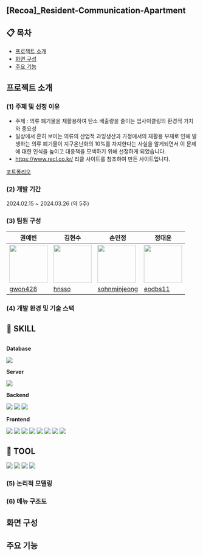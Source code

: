 <h2>[Recoa]_Resident-Communication-Apartment</h2>

## 📋 목차
- [프로젝트 소개](#프로젝트-소개)
- [화면 구성](#화면-구성)
- [주요 기능](#주요-기능)

## 프로젝트 소개
### (1) 주제 및 선정 이유
- 주제 : 의류 폐기물을 재활용하여 탄소 배출량을 줄이는 업사이클링의 환경적 가치와 중요성
- 일상에서 흔히 보이는 의류의 산업적 과잉생산과 가정에서의 재활용 부재로 인해 발생하는 의류 폐기물이 지구온난화의 10%를 차지한다는 사실을 알게되면서 이 문제에 대한 인식을 높이고 대응책을 모색하기 위해 선정하게 되었습니다.
- https://www.recl.co.kr/ 리클 사이트를 참조하여 만든 사이트입니다.

<a href="/Primavera.pdf">포트폴리오</a>

### (2) 개발 기간
<span>2024.02.15 ~ 2024.03.26 (약 5주)</span>

### (3) 팀원 구성

| 권예빈 | 김현수 | 손민정 | 정대윤
| --- | --- | --- | ---
| <img src="https://avatars.githubusercontent.com/u/152463087?v=4" width="100px" height="100px">|<img src="https://avatars.githubusercontent.com/u/152463185?v=4" width="100px" height="100px">|<img src="https://avatars.githubusercontent.com/u/152463277?v=4" width="100px" height="100px">|<img src="https://avatars.githubusercontent.com/u/152463186?v=4" width="100px" height="100px">
| [gwon428](https://github.com/gwon428) | [hnsso](https://github.com/hnsso) | [sohnminjeong](https://github.com/sohnminjeong) | [eodbs11](https://github.com/eodbs11)


### (4) 개발 환경 및 기술 스택
## 🌳 SKILL
<div style="display:flex; flex-direction:column; align-items:flex-start;">
    <!-- Database -->
    <p><strong>Database</strong></p>
    <div>
        <img src="https://img.shields.io/badge/MySQL-4479A1?style=for-the-badge&logo=MySQL&logoColor=white">
    </div>
    <!-- Server -->
    <p><strong>Server</strong></p>
    <div>
        <img src="https://img.shields.io/badge/apachetomcat-F8DC75?style=for-the-badge&logo=apachetomcat&logoColor=white">
    </div>
     <!-- Backend -->
    <p><strong>Backend</strong></p>
    <div>
        <img src="https://img.shields.io/badge/java-1FDA11?style=for-the-badge&logo=java&logoColor=white">
        <img src="https://img.shields.io/badge/Spring-6DB33F?style=for-the-badge&logo=Spring&logoColor=white">
        <img src="https://img.shields.io/badge/MyBatis-F80000?style=for-the-badge&logo=MyBatis&logoColor=white">
    </div>
    <!-- Frontend -->
    <p><strong>Frontend</strong></p>
    <div>
        <img src="https://img.shields.io/badge/json-000000?style=for-the-badge&logo=json&logoColor=white">
        <img src="https://img.shields.io/badge/HTML5-E34F26?style=for-the-badge&logo=HTML5&logoColor=white">
        <img src="https://img.shields.io/badge/CSS3-1572B6?style=for-the-badge&logo=CSS3&logoColor=white">
        <img src="https://img.shields.io/badge/JavaScript-F7DF1E?style=for-the-badge&logo=JavaScript&logoColor=white">
        <img src="https://img.shields.io/badge/jQuery-0769AD?style=for-the-badge&logo=jQuery&logoColor=white">
        <img src="https://img.shields.io/badge/Jsp-e76f00?style=for-the-badge&logo=Jsp&logoColor=white">
        <img src="https://img.shields.io/badge/Ajax-FF007F?style=for-the-badge&logo=Ajax&logoColor=white">
        <img src="https://img.shields.io/badge/fontawesome-339AF0?style=for-the-badge&logo=fontawesome&logoColor=white">
    </div>
</div>

## 🔨 TOOL
<div style="display:flex; flex-direction:column; align-items:flex-start;">
    <div>
        <img src="https://img.shields.io/badge/visualstudiocode-007ACC?style=for-the-badge&logo=visualstudiocode&logoColor=white">
        <img src="https://img.shields.io/badge/intellijidea-000000?style=for-the-badge&logo=intellijidea&logoColor=white">
        <img src="https://img.shields.io/badge/github-181717?style=for-the-badge&logo=github&logoColor=white">
        <img src="https://img.shields.io/badge/notion-000000?style=for-the-badge&logo=notion&logoColor=white">
    </div>
</div>

### (5) 논리적 모델링


### (6) 메뉴 구조도



## 화면 구성



## 주요 기능
